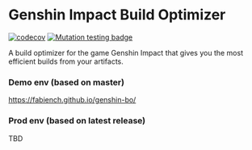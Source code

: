 # Genshin Impact Build Optimizer

[![codecov](https://codecov.io/gh/FabienCH/genshin-bo/branch/master/graph/badge.svg?token=8J0V6BXITX)](https://codecov.io/gh/FabienCH/genshin-bo) 
[![Mutation testing badge](https://img.shields.io/endpoint?style=flat&url=https%3A%2F%2Fbadge-api.stryker-mutator.io%2Fgithub.com%2FFabienCH%2Fgenshin-bo%2F0.2.0)](https://dashboard.stryker-mutator.io/reports/github.com/FabienCH/genshin-bo/0.2.0)

A build optimizer for the game Genshin Impact that gives you the most efficient builds from your artifacts.

### Demo env (based on master)
https://fabiench.github.io/genshin-bo/

### Prod env (based on latest release)
TBD
